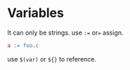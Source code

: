 # Variables
It can only be strings.
use `:=` or`=` assign.
```Makefile
a := foo.c
```
use `$(var)` or `${}`  to reference.
